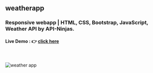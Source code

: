 ## weatherapp 
### Responsive webapp | HTML, CSS, Bootstrap, JavaScript, Weather API by API-Ninjas.

#### Live Demo : 👉 [click here](https://vikasipar.github.io/weatherapp/)

<br><br>
![weather app](https://github.com/vikasipar/weatherapp/assets/98696526/12cb3c7b-284b-40bc-af5e-49dbdb989cab)

